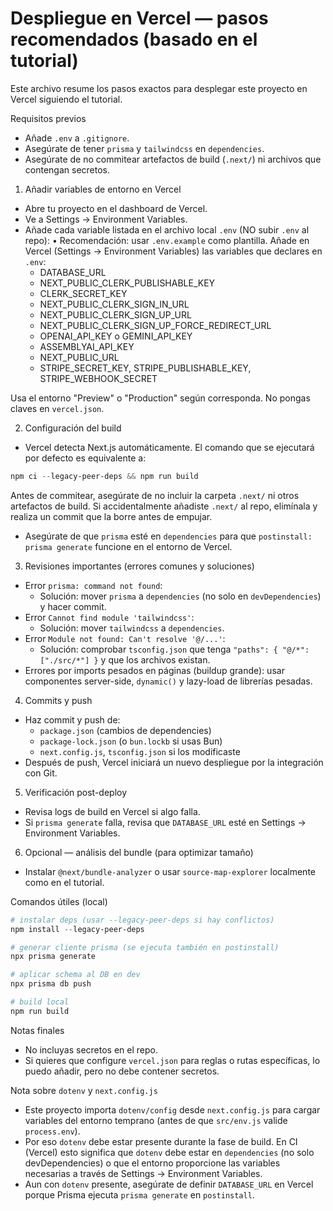  # Despliegue en Vercel — pasos recomendados (basado en el tutorial)

 Este archivo resume los pasos exactos para desplegar este proyecto en Vercel siguiendo el tutorial.

 Requisitos previos

 - Añade `.env` a `.gitignore`.
 - Asegúrate de tener `prisma` y `tailwindcss` en `dependencies`.
 - Asegúrate de no commitear artefactos de build (`.next/`) ni archivos que contengan secretos.

 1) Añadir variables de entorno en Vercel

 - Abre tu proyecto en el dashboard de Vercel.
 - Ve a Settings -> Environment Variables.
 - Añade cada variable listada en el archivo local `.env` (NO subir `.env` al repo):
  • Recomendación: usar `.env.example` como plantilla. Añade en Vercel (Settings → Environment Variables) las variables que declares en `.env`:
    - DATABASE_URL
    - NEXT_PUBLIC_CLERK_PUBLISHABLE_KEY
    - CLERK_SECRET_KEY
    - NEXT_PUBLIC_CLERK_SIGN_IN_URL
    - NEXT_PUBLIC_CLERK_SIGN_UP_URL
    - NEXT_PUBLIC_CLERK_SIGN_UP_FORCE_REDIRECT_URL
    - OPENAI_API_KEY o GEMINI_API_KEY
    - ASSEMBLYAI_API_KEY
    - NEXT_PUBLIC_URL
    - STRIPE_SECRET_KEY, STRIPE_PUBLISHABLE_KEY, STRIPE_WEBHOOK_SECRET

 Usa el entorno "Preview" o "Production" según corresponda. No pongas claves en `vercel.json`.

 2) Configuración del build

 - Vercel detecta Next.js automáticamente. El comando que se ejecutará por defecto es equivalente a:

 ```powershell
 npm ci --legacy-peer-deps && npm run build
 ```

Antes de commitear, asegúrate de no incluir la carpeta `.next/` ni otros artefactos de build. Si accidentalmente añadiste `.next/` al repo, elimínala y realiza un commit que la borre antes de empujar.

 - Asegúrate de que `prisma` esté en `dependencies` para que `postinstall: prisma generate` funcione en el entorno de Vercel.

 3) Revisiones importantes (errores comunes y soluciones)

 - Error `prisma: command not found`:
   - Solución: mover `prisma` a `dependencies` (no solo en `devDependencies`) y hacer commit.
 - Error `Cannot find module 'tailwindcss'`:
   - Solución: mover `tailwindcss` a `dependencies`.
 - Error `Module not found: Can't resolve '@/...'`:
   - Solución: comprobar `tsconfig.json` que tenga `"paths": { "@/*": ["./src/*"] }` y que los archivos existan.
 - Errores por imports pesados en páginas (buildup grande): usar componentes server-side, `dynamic()` y lazy-load de librerías pesadas.

 4) Commits y push

 - Haz commit y push de:
   - `package.json` (cambios de dependencies)
   - `package-lock.json` (o `bun.lockb` si usas Bun)
   - `next.config.js`, `tsconfig.json` si los modificaste
 - Después de push, Vercel iniciará un nuevo despliegue por la integración con Git.

 5) Verificación post-deploy

 - Revisa logs de build en Vercel si algo falla.
 - Si `prisma generate` falla, revisa que `DATABASE_URL` esté en Settings -> Environment Variables.

 6) Opcional — análisis del bundle (para optimizar tamaño)

 - Instalar `@next/bundle-analyzer` o usar `source-map-explorer` localmente como en el tutorial.

 Comandos útiles (local)

 ```powershell
 # instalar deps (usar --legacy-peer-deps si hay conflictos)
 npm install --legacy-peer-deps

 # generar cliente prisma (se ejecuta también en postinstall)
 npx prisma generate

 # aplicar schema al DB en dev
 npx prisma db push

 # build local
 npm run build
 ```

 Notas finales

 - No incluyas secretos en el repo.
 - Si quieres que configure `vercel.json` para reglas o rutas específicas, lo puedo añadir, pero no debe contener secretos.

Nota sobre `dotenv` y `next.config.js`

- Este proyecto importa `dotenv/config` desde `next.config.js` para cargar variables del entorno temprano (antes de que `src/env.js` valide `process.env`).
- Por eso `dotenv` debe estar presente durante la fase de build. En CI (Vercel) esto significa que `dotenv` debe estar en `dependencies` (no solo devDependencies) o que el entorno proporcione las variables necesarias a través de Settings -> Environment Variables.
- Aun con `dotenv` presente, asegúrate de definir `DATABASE_URL` en Vercel porque Prisma ejecuta `prisma generate` en `postinstall`.

